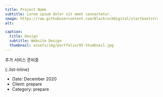 ```yaml
---
title: Project Name
subtitle: Lorem ipsum dolor sit amet consectetur.
image: https://raw.githubusercontent.com/BlackrockDigital/startbootstrap-agency/master/src/assets/img/portfolio/05-full.jpg
alt: 

caption:
  title: Design
  subtitle: Website Design
  thumbnail: assets/img/portfolio/05-thumbnail.jpg
---
```

추가 서비스 준비중

{:.list-inline}
- Date: December 2020
- Client: prepare
- Category: prepare
